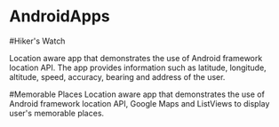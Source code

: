 # AndroidApps

#Hiker's Watch

Location aware app that demonstrates the use of Android framework location API. The app provides information such as latitude, longitude, altitude, speed, accuracy, bearing and address of the user.

#Memorable Places
Location aware app that demonstrates the use of Android framework location API, Google Maps and ListViews to display user's memorable places.
